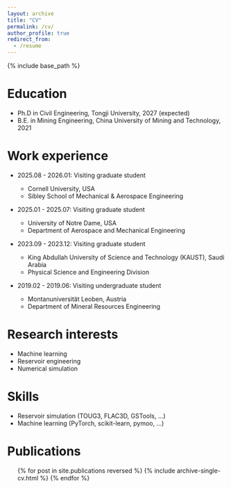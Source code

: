 ```yaml
---
layout: archive
title: "CV"
permalink: /cv/
author_profile: true
redirect_from:
  - /resume
---
```


{% include base_path %}

Education
======
* Ph.D in Civil Engineering, Tongji University, 2027 (expected)
* B.E. in Mining Engineering, China University of Mining and Technology, 2021

Work experience
======
* 2025.08 - 2026.01: Visiting graduate student
  * Cornell University, USA
  * Sibley School of Mechanical & Aerospace Engineering  

* 2025.01 - 2025.07: Visiting graduate student
  * University of Notre Dame, USA
  * Department of Aerospace and Mechanical Engineering

* 2023.09 - 2023.12: Visiting graduate student
  * King Abdullah University of Science and Technology (KAUST), Saudi Arabia
  * Physical Science and Engineering Division

* 2019.02 - 2019.06: Visiting undergraduate student
  * Montanuniversität Leoben, Austria
  * Department of Mineral Resources Engineering

Research interests
======
* Machine learning
* Reservoir engineering
* Numerical simulation

Skills
======
* Reservoir simulation (TOUG3, FLAC3D, GSTools, ...)
* Machine learning (PyTorch, scikit-learn, pymoo, ...)

Publications
======
  <ul>{% for post in site.publications reversed %}
    {% include archive-single-cv.html %}
  {% endfor %}</ul>
  
<!-- Talks
======
  <ul>{% for post in site.talks reversed %}
    {% include archive-single-talk-cv.html  %}
  {% endfor %}</ul>
  
Teaching
======
  <ul>{% for post in site.teaching reversed %}
    {% include archive-single-cv.html %}
  {% endfor %}</ul>
  
Service and leadership
======
* Currently signed in to 43 different slack teams -->
